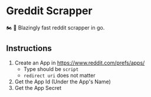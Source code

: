# Greddit Scrapper

🏍️ 💨 Blazingly fast reddit scrapper in go.

## Instructions

1. Create an App in https://www.reddit.com/prefs/apps/
    * Type should be `script`
    * `redirect uri` does not matter
2. Get the App Id (Under the App's Name)
3. Get the App Secret